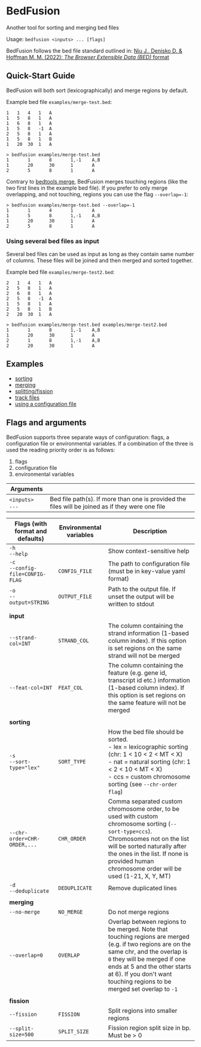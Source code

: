 # BedFusion

Another tool for sorting and merging bed files

Usage: `bedfusion <inputs> ... [flags]`

BedFusion follows the bed file standard outlined in: [Niu J., Denisko D. & Hoffman M. M. (2022): *The Browser Extensible Data (BED)* format](https://github.com/samtools/hts-specs/blob/94500cf76f049e898dec7af23097d877fde5894e/BEDv1.pdf)

## Quick-Start Guide

BedFusion will both sort (lexicographically) and merge regions by default. 

Example bed file `examples/merge-test.bed`:

``` text
1	1	4	1	A
1	5	8	1	A
1	6	8	1	A
1	5	8	-1	A
2	5	8	1	A
1	5	8	1	B
1	20	30	1	A
```

``` shell
> bedfusion examples/merge-test.bed
1       1       8       1,-1    A,B
1       20      30      1       A
2       5       8       1       A
```

Contrary to [bedtools merge](https://bedtools.readthedocs.io/en/latest/content/tools/merge.html), BedFusion merges touching regions (like the two first lines in the example bed file). If you prefer to only merge overlapping, and not touching, regions you can use the flag `--overlap=-1`:

``` shell
> bedfusion examples/merge-test.bed --overlap=-1
1       1       4       1       A
1       5       8       1,-1    A,B
1       20      30      1       A
2       5       8       1       A
```

### Using several bed files as input

Several bed files can be used as input as long as they contain same number of columns. These files will be joined and then merged and sorted together.

Example bed file `examples/merge-test2.bed`:

``` text
2	1	4	1	A
2	5	8	1	A
2	6	8	1	A
2	5	8	-1	A
1	5	8	1	A
2	5	8	1	B
2	20	30	1	A
```

``` shell
> bedfusion examples/merge-test.bed examples/merge-test2.bed
1       1       8       1,-1    A,B
1       20      30      1       A
2       1       8       1,-1    A,B
2       20      30      1       A
```

## Examples

- [sorting](./docs/sorting.md)
- [merging](./docs/merging.md)
- [splitting/fission](./docs/fission.md)
- [track files](./docs/track-files.md)
- [using a configuration file](./docs/config-file.md)

## Flags and arguments 

BedFusion supports three separate ways of configuration: flags, a configuration file or environmental variables. If a combination of the three is used the reading priority order is as follows: 

1. flags 
2. configuration file 
3. environmental variables


| Arguments      |                                                                                                  |
|----------------|--------------------------------------------------------------------------------------------------|
| `<inputs> ...` | Bed file path(s). If more than one is provided the files will be joined as if they were one file |


| Flags (with format and defaults)    | Environmental variables | Description                                                                                                                                                                                                                                                                       |
|-------------------------------------|-------------------------|-----------------------------------------------------------------------------------------------------------------------------------------------------------------------------------------------------------------------------------------------------------------------------------|
| `-h`<br>`--help`                    |                         | Show context-sensitive help                                                                                                                                                                                                                                                       |
| `-c`<br>`--config-file=CONFIG-FLAG` | `CONFIG_FILE`           | The path to configuration file (must be in key-value yaml format)                                                                                                                                                                                                                 |
| `-o`<br>`--output=STRING`           | `OUTPUT_FILE`           | Path to the output file. If unset the output will be written to stdout                                                                                                                                                                                                            |
|                                     |                         |                                                                                                                                                                                                                                                                                   |
| **input**                           |                         |                                                                                                                                                                                                                                                                                   |
| `--strand-col=INT`                  | `STRAND_COL`            | The column containing the strand information (1-based column index). If this option is set regions on the same strand will not be merged                                                                                                                                          |
| `--feat-col=INT`                    | `FEAT_COL`              | The column containing the feature (e.g. gene id, transcript id etc.) information (1-based column index). If this option is set regions on the same feature will not be merged                                                                                                     |
|                                     |                         |                                                                                                                                                                                                                                                                                   |
| **sorting**                         |                         |                                                                                                                                                                                                                                                                                   |
| `-s`<br>`--sort-type="lex"`         | `SORT_TYPE`             | How the bed file should be sorted.<br>- lex = lexicographic sorting (chr: 1 < 10 < 2 < MT < X)<br>- nat = natural sorting (chr: 1 < 2 < 10 < MT < X)<br>- ccs = custom chromosome sorting (see `--chr-order flag`)                                                                |
| `--chr-order=CHR-ORDER,...`         | `CHR_ORDER`             | Comma separated custom chromosome order, to be used with custom chromosome sorting (`--sort-type=ccs`). Chromosomes not on the list will be sorted naturally after the ones in the list. If none is provided human chromosome order will be used (1-21, X, Y, MT)                 |
| `-d`<br>`--deduplicate`             | `DEDUPLICATE`           | Remove duplicated lines                                                                                                                                                                                                                                                           |
|                                     |                         |                                                                                                                                                                                                                                                                                   |
| **merging**                         |                         |                                                                                                                                                                                                                                                                                   |
| `--no-merge`                        | `NO_MERGE`              | Do not merge regions                                                                                                                                                                                                                                                              |
| `--overlap=0`                       | `OVERLAP`               | Overlap between regions to be merged. Note that touching regions are merged (e.g. if two regions are on the same chr, and the overlap is `0` they will be merged if one ends at 5 and the other starts at 6). If you don't want touching regions to be merged set overlap to `-1` |
|                                     |                         |                                                                                                                                                                                                                                                                                   |
| **fission**                         |                         |                                                                                                                                                                                                                                                                                   |
| `--fission`                         | `FISSION`               | Split regions into smaller regions                                                                                                                                                                                                                                                |
| `--split-size=500`                  | `SPLIT_SIZE`            | Fission region split size in bp. Must be > 0                                                                                                                                                                                                                                      |
